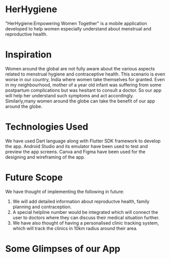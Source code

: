 # HerHygiene
"HerHygiene:Empowering Women Together" is a mobile application developed to help women especially understand about menstrual and reproductive health.
# Inspiration
Women around the global are not fully aware about the various aspects related to menstrual hygiene and contraceptive health. This scenario is even worse in our country, India where women take themselves for granted. Even in my neighbourhood, mother of a year old infant was suffering from some postpartum complications but was hesitant to consult a doctor. So our app will help her understand such symptoms and act accordingly. Similarly,many women around the globe can take the benefit of our app around the globe.
# Technologies Used
We have used Dart language along with Flutter SDK framework to develop the app. Android Studio and its emulator have been used to test and preview the app screens. 
Canva and Figma have been used for the designing and wireframing of the app.
# Future Scope
We have thought of implementing the following in future:
1. We will add detailed information about reproductve health, family planning and contraception.
2. A special helpline number would be integrated which will connect the user to doctors where they can discuss their medical situation further.
3. We have also thought of having a personalised clinic tracking system, which will track the clinics in 10km radius around their area.
# Some Glimpses of our App

